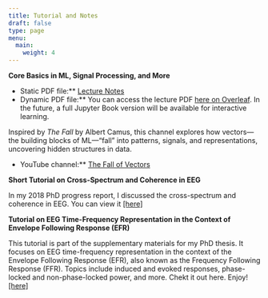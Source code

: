```yaml
---
title: Tutorial and Notes
draft: false
type: page
menu:
  main:
    weight: 4
---
```

**Core Basics in ML, Signal Processing, and More**

- Static PDF file:** [Lecture Notes](https://drive.google.com/file/d/1988qrCvkNBW9cMu4tK26waSTcn7tkrGc/view?usp=drive_link)  
- Dynamic PDF file:** You can access the lecture PDF [here on Overleaf](https://www.overleaf.com/read/jkrnvmtygjvq#7bdfdd). In the future, a full Jupyter Book version will be available for interactive learning.  

Inspired by *The Fall* by Albert Camus, this channel explores how vectors—the building blocks of ML—“fall” into patterns, signals, and representations, uncovering hidden structures in data.  

- YouTube channel:** [The Fall of Vectors](https://www.youtube.com/@TheFallOfVectors)




**Short Tutorial on Cross-Spectrum and Coherence in EEG**

In my 2018 PhD progress report, I discussed the cross-spectrum and coherence in EEG. You can view it [[here]](https://drive.google.com/file/d/1bfLubvkt43VaJ6wpPj8LKAhvhSeWkeXt/view?usp=drive_link)


**Tutorial on EEG Time-Frequency Representation in the Context of Envelope Following Response (EFR)**

This tutorial is part of the supplementary materials for my PhD thesis. It focuses on EEG time-frequency representation in the context of the Envelope Following Response (EFR), also known as the Frequency Following Response (FFR). Topics include induced and evoked responses, phase-locked and non-phase-locked power, and more.  Chekt it out here. Enjoy! 
[[here]](https://drive.google.com/file/d/1LSXZDMnBJ-YVPAUtnVuz1CYkDSdJWveN/view?usp=drive_link)



